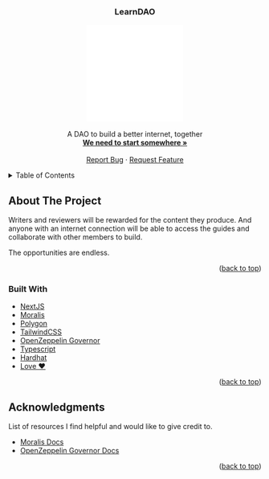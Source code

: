 
<br />
<div align="center">

  <h3 align="center">LearnDAO</h3>
  <img src="assets/LearnDAO.png" />

  <p align="center">
    A DAO to build a better internet, together
    <br />
    <a href="http://livethelife.tv/"><strong>We need to start somewhere »</strong></a>
    <br />
    <br />
    <a href="https://github.com/Learn-DAO/LearnDAO/issues">Report Bug</a>
    ·
    <a href="https://github.com/Learn-DAO/LearnDAO/issues">Request Feature</a>
  </p>
</div>

<!-- TABLE OF CONTENTS -->
<details>
  <summary>Table of Contents</summary>
  <ol>
    <li>
      <a href="#about-the-project">About The Project</a>
      <ul>
        <li><a href="#built-with">Built With</a></li>
      </ul>
    </li>
    <li>
      <a href="#getting-started">Getting Started</a>
      <ul>
        <li><a href="#prerequisites">Prerequisites</a></li>
        <li><a href="#installation">Installation</a></li>
      </ul>
    </li>
    <li><a href="#usage">Usage</a></li>
    <li><a href="#contributing">Contributing</a></li>
    <li><a href="#license">License</a></li>
    <li><a href="#contact">Contact</a></li>
    <li><a href="#acknowledgments">Acknowledgments</a></li>
  </ol>
</details>

<!-- ABOUT THE PROJECT -->
## About The Project

Writers and reviewers will be rewarded for the content they produce. And anyone with an internet connection will be able to access the guides and collaborate with other members to build.

The opportunities are endless. 

<p align="right">(<a href="#top">back to top</a>)</p>

### Built With

- [NextJS](https://nextjs.org/)
- [Moralis](https://moralis.io/)
- [Polygon](https://polygon.technology/)
- [TailwindCSS](https://tailwindcss.com/)
- [OpenZeppelin Governor](https://blog.openzeppelin.com/governor-smart-contract/)
- [Typescript](https://www.typescriptlang.org/)
- [Hardhat](https://hardhat.org/)
- [Love ❤️](https://c.tenor.com/U45Q8YaJzBUAAAAC/moti-hearts.gif)

<p align="right">(<a href="#top">back to top</a>)</p>




<!-- ACKNOWLEDGMENTS -->
## Acknowledgments

List of resources I find helpful and would like to give credit to.

- [Moralis Docs](https://docs.moralis.io/introduction/readme)
- [OpenZeppelin Governor Docs](https://docs.openzeppelin.com/contracts/4.x/api/governance)

<p align="right">(<a href="#top">back to top</a>)</p>

<!-- MARKDOWN LINKS & IMAGES -->
<!-- https://www.markdownguide.org/basic-syntax/#reference-style-links -->
[contributors-shield]: https://img.shields.io/github/contributors/Learn-DAO/LearnDAO.svg?style=for-the-badge
[contributors-url]: https://github.com/Learn-DAO/LearnDAO/graphs/contributors
[forks-shield]: https://img.shields.io/github/forks/Learn-DAO/LearnDAO.svg?style=for-the-badge
[forks-url]: https://github.com/Learn-DAO/LearnDAO/network/members
[stars-shield]: https://img.shields.io/github/stars/Learn-DAO/LearnDAO.svg?style=for-the-badge
[stars-url]: https://github.com/Learn-DAO/LearnDAO/stargazers
[issues-shield]: https://img.shields.io/github/issues/Learn-DAO/LearnDAO.svg?style=for-the-badge
[issues-url]: https://github.com/Learn-DAO/LearnDAO/issues
